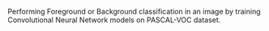 Performing Foreground or Background classification in an image by training Convolutional Neural Network models on PASCAL-VOC dataset. 
